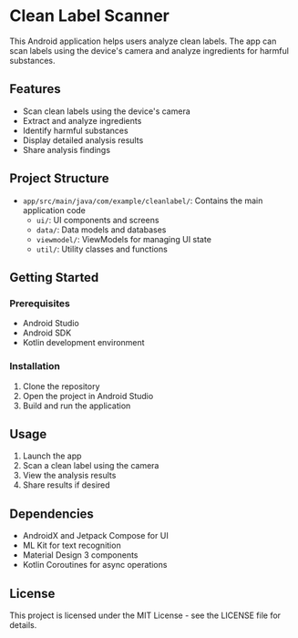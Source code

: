 # Clean Label Scanner

This Android application helps users analyze clean labels. The app can scan labels using the device's camera and analyze ingredients for harmful substances.

## Features
- Scan clean labels using the device's camera
- Extract and analyze ingredients
- Identify harmful substances
- Display detailed analysis results
- Share analysis findings

## Project Structure
- `app/src/main/java/com/example/cleanlabel/`: Contains the main application code
  - `ui/`: UI components and screens
  - `data/`: Data models and databases
  - `viewmodel/`: ViewModels for managing UI state
  - `util/`: Utility classes and functions

## Getting Started

### Prerequisites
- Android Studio
- Android SDK
- Kotlin development environment

### Installation
1. Clone the repository
2. Open the project in Android Studio
3. Build and run the application

## Usage
1. Launch the app
2. Scan a clean label using the camera
3. View the analysis results
4. Share results if desired

## Dependencies
- AndroidX and Jetpack Compose for UI
- ML Kit for text recognition
- Material Design 3 components
- Kotlin Coroutines for async operations

## License
This project is licensed under the MIT License - see the LICENSE file for details. 